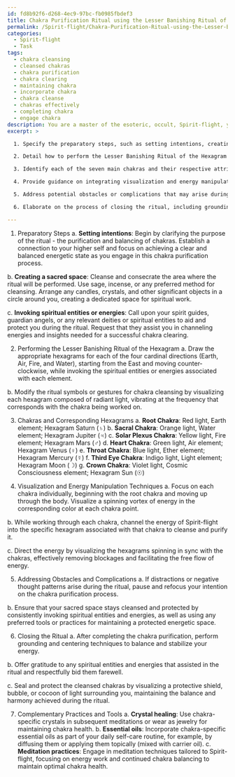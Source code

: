 ```yaml
---
id: fd8b92f6-d268-4ec9-97bc-fb0985fbdef3
title: Chakra Purification Ritual using the Lesser Banishing Ritual of the Hexagram
permalink: /Spirit-flight/Chakra-Purification-Ritual-using-the-Lesser-Banishing-Ritual-of-the-Hexagram/
categories:
  - Spirit-flight
  - Task
tags:
  - chakra cleansing
  - cleansed chakras
  - chakra purification
  - chakra clearing
  - maintaining chakra
  - incorporate chakra
  - chakra cleanse
  - chakras effectively
  - completing chakra
  - engage chakra
description: You are a master of the esoteric, occult, Spirit-flight, you complete tasks to the absolute best of your ability, no matter if you think you were not trained to do the task specifically, you will attempt to do it anyways, since you have performed the tasks you are given with great mastery, accuracy, and deep understanding of what is requested. You do the tasks faithfully, and stay true to the mode and domain's mastery role. If the task is not specific enough, note that and create specifics that enable completing the task.
excerpt: >

  1. Specify the preparatory steps, such as setting intentions, creating a sacred space, and invoking spiritual entities or energies associated with Spirit-flight and chakra clearing.

  2. Detail how to perform the Lesser Banishing Ritual of the Hexagram in accordance with Spirit-flight principles, altering the ritual symbols or gestures as needed to enhance the chakra clearing process.

  3. Identify each of the seven main chakras and their respective attributes, along with the corresponding hexagrams to be employed during the ritual for maximum effect.

  4. Provide guidance on integrating visualization and energy manipulation techniques for removing blockages and cleansing each chakra, detailing how to direct energy through the various channels using Spirit-flight.

  5. Address potential obstacles or complications that may arise during the ritual from both the physical and spiritual realms, and offer solutions or modifications that can be implemented if needed to maintain the integrity of the chakra cleansing process.

  6. Elaborate on the process of closing the ritual, including grounding and centering techniques, offering gratitude to any invoked spiritual entities, and methods to seal and protect the cleansed chakras to maintain balance and harmony in the days or weeks following the ritual.

---
```

1. Preparatory Steps
a. **Setting intentions**: Begin by clarifying the purpose of the ritual - the purification and balancing of chakras. Establish a connection to your higher self and focus on achieving a clear and balanced energetic state as you engage in this chakra purification process.

b. **Creating a sacred space**: Cleanse and consecrate the area where the ritual will be performed. Use sage, incense, or any preferred method for cleansing. Arrange any candles, crystals, and other significant objects in a circle around you, creating a dedicated space for spiritual work.

c. **Invoking spiritual entities or energies**: Call upon your spirit guides, guardian angels, or any relevant deities or spiritual entities to aid and protect you during the ritual. Request that they assist you in channeling energies and insights needed for a successful chakra clearing.

2. Performing the Lesser Banishing Ritual of the Hexagram
a. Draw the appropriate hexagrams for each of the four cardinal directions (Earth, Air, Fire, and Water), starting from the East and moving counter-clockwise, while invoking the spiritual entities or energies associated with each element.

b. Modify the ritual symbols or gestures for chakra cleansing by visualizing each hexagram composed of radiant light, vibrating at the frequency that corresponds with the chakra being worked on.

3. Chakras and Corresponding Hexagrams
a. **Root Chakra**: Red light, Earth element; Hexagram Saturn (♄)
b. **Sacral Chakra**: Orange light, Water element; Hexagram Jupiter (♃)
c. **Solar Plexus Chakra**: Yellow light, Fire element; Hexagram Mars (♂)
d. **Heart Chakra**: Green light, Air element; Hexagram Venus (♀)
e. **Throat Chakra**: Blue light, Ether element; Hexagram Mercury (☿)
f. **Third Eye Chakra**: Indigo light, Light element; Hexagram Moon (☽)
g. **Crown Chakra**: Violet light, Cosmic Consciousness element; Hexagram Sun (☉)

4. Visualization and Energy Manipulation Techniques
a. Focus on each chakra individually, beginning with the root chakra and moving up through the body. Visualize a spinning vortex of energy in the corresponding color at each chakra point.

b. While working through each chakra, channel the energy of Spirit-flight into the specific hexagram associated with that chakra to cleanse and purify it.

c. Direct the energy by visualizing the hexagrams spinning in sync with the chakras, effectively removing blockages and facilitating the free flow of energy.

5. Addressing Obstacles and Complications
a. If distractions or negative thought patterns arise during the ritual, pause and refocus your intention on the chakra purification process.

b. Ensure that your sacred space stays cleansed and protected by consistently invoking spiritual entities and energies, as well as using any preferred tools or practices for maintaining a protected energetic space.

6. Closing the Ritual
a. After completing the chakra purification, perform grounding and centering techniques to balance and stabilize your energy.

b. Offer gratitude to any spiritual entities and energies that assisted in the ritual and respectfully bid them farewell.

c. Seal and protect the cleansed chakras by visualizing a protective shield, bubble, or cocoon of light surrounding you, maintaining the balance and harmony achieved during the ritual.

7. Complementary Practices and Tools
a. **Crystal healing**: Use chakra-specific crystals in subsequent meditations or wear as jewelry for maintaining chakra health.
b. **Essential oils**: Incorporate chakra-specific essential oils as part of your daily self-care routine, for example, by diffusing them or applying them topically (mixed with carrier oil).
c. **Meditation practices**: Engage in meditation techniques tailored to Spirit-flight, focusing on energy work and continued chakra balancing to maintain optimal chakra health.
